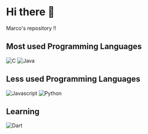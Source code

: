 # Hi there 👋  

Marco's repository !!

<!---
## About me 
I am Marco!!
--->
## Most used Programming Languages

![C](https://img.shields.io/badge/c%20-%2300599C.svg?&style=for-the-badge&logo=c&logoColor=white)
![Java](https://img.shields.io/badge/java-%23ED8B00.svg?&style=for-the-badge&logo=java&logoColor=white)

## Less used Programming Languages

![Javascript](https://img.shields.io/badge/javascript%20-%23323330.svg?&style=for-the-badge&logo=javascript&logoColor=%23F7DF1)
![Python](https://img.shields.io/badge/python-3670A0?style=for-the-badge&logo=python&logoColor=ffdd54)

## Learning

![Dart](https://img.shields.io/badge/dart-%230175C2.svg?&style=for-the-badge&logo=dart&logoColor=white)
